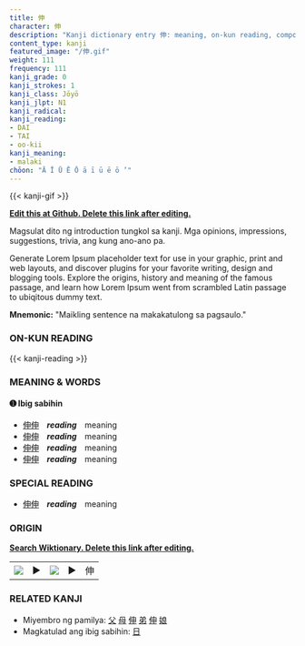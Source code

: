 ```yaml
---
title: 伸
character: 伸
description: "Kanji dictionary entry 伸: meaning, on-kun reading, compounds, origin, related kanji"
content_type: kanji
featured_image: "/伸.gif"
weight: 111
frequency: 111
kanji_grade: 0
kanji_strokes: 1
kanji_class: Jōyō
kanji_jlpt: N1
kanji_radical: 
kanji_reading: 
- DAI
- TAI
- oo-kii
kanji_meaning:
- malaki
chōon: "Ā Ī Ū Ē Ō ā ī ū ē ō ’"
---
```

[//]: # (Don't edit the line below. Kanji animated GIF code is automatically generated.)
{{< kanji-gif >}}

[//]: # (Edit below this line.)

**[Edit this at Github. Delete this link after editing.](https://github.com/tim0g/tim/tree/main/content/kanji/伸/index.md)**

Magsulat dito ng introduction tungkol sa kanji. Mga opinions, impressions, suggestions, trivia, ang kung ano-ano pa.

Generate Lorem Ipsum placeholder text for use in your graphic, print and web layouts, and discover plugins for your favorite writing, design and blogging tools. Explore the origins, history and meaning of the famous passage, and learn how Lorem Ipsum went from scrambled Latin passage to ubiqitous dummy text.
 
**Mnemonic:** "Maikling sentence na makakatulong sa pagsaulo."

### ON-KUN READING

[//]: # (Don't edit the line below. ON-KUN READING code is automatically generated.)
{{< kanji-reading >}}

### MEANING & WORDS

#### ➊ **Ibig sabihin**
  - [伸](../伸)[伸](../伸)　***reading***　meaning
  - [伸](../伸)[伸](../伸)　***reading***　meaning
  - [伸](../伸)[伸](../伸)　***reading***　meaning
  - [伸](../伸)[伸](../伸)　***reading***　meaning

### SPECIAL READING
  - [伸](../伸)[伸](../伸)　***reading***　meaning

### ORIGIN

**[Search Wiktionary. Delete this link after editing.](https://wiktionary.org/wiki/伸)**
<table class="kanji-table"><tr><td>
<img src="60px-伸-bronze.svg.png">
</td><td>▶</td><td>
<img src="60px-伸-oracle.svg.png">
</td><td>▶</td>
<td class="kanji-origin">伸</td>
</tr></table>

### RELATED KANJI
- Miyembro ng pamilya: [父](../父) [母](../母) [伸](../伸) [弟](../弟) [伸](../伸) [娘](../娘)
- Magkatulad ang ibig sabihin: [日](../日)

